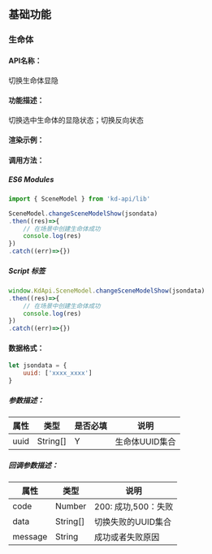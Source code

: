<!--
 * @Author: 关广强 ggq@jsszkd.com
 * @Date: 2022-05-07 14:32:10
 * @LastEditors: 关广强 ggq@jsszkd.com
 * @LastEditTime: 2022-05-07 14:34:52
 * @FilePath: \KD-API-DOCS\public\md\api\切换生命体显隐.md
 * @Description: 这是默认设置,请设置`customMade`, 打开koroFileHeader查看配置 进行设置: https://github.com/OBKoro1/koro1FileHeader/wiki/%E9%85%8D%E7%BD%AE
-->
## 基础功能
### 生命体

#### API名称：
切换生命体显隐
#### 功能描述：
切换选中生命体的显隐状态；切换反向状态

#### 渲染示例：

#### 调用方法：

##### ES6 Modules
``` javascript
import { SceneModel } from 'kd-api/lib'

SceneModel.changeSceneModelShow(jsondata)
.then((res)=>{
    // 在场景中创建⽣命体成功
    console.log(res)
})
.catch((err)=>{})
```

##### Script 标签
``` javascript
window.KdApi.SceneModel.changeSceneModelShow(jsondata)
.then((res)=>{
    // 在场景中创建⽣命体成功
    console.log(res)
})
.catch((err)=>{})
```


#### 数据格式：

```javascript
let jsondata = {
    uuid: ['xxxx_xxxx']
}
```
##### 参数描述：

| 属性      | 类型     | 是否必填 | 说明     |
|---------|--------|------|--------|
| uuid   | String[] | Y    | 生命体UUID集合 |

##### 回调参数描述：
| 属性      | 类型   | 说明                     |
|---------| ------ | ------------------------ |
| code    | Number | 200: 成功,500：失败  |
| data    | String[] | 切换失败的UUID集合  |
| message | String | 成功或者失败原因  |
